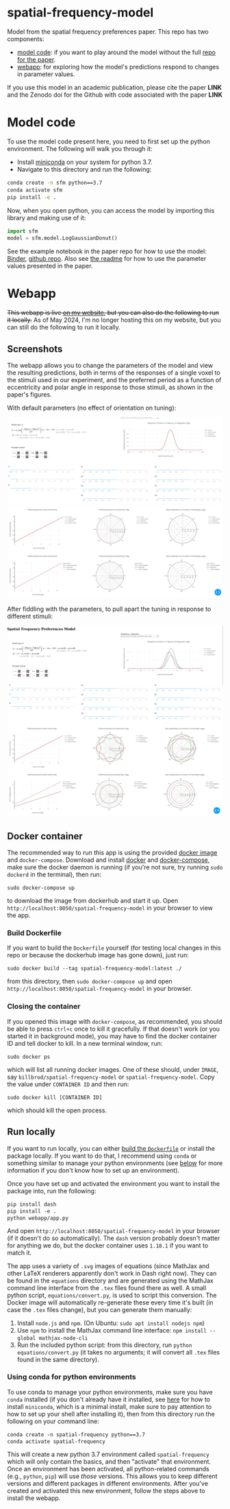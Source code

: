 # spatial-frequency-model

Model from the spatial frequency preferences paper. This repo has two
components: 
- [model code](#model-code): if you want to play around the model without the
  full [repo for the
  paper](https://github.com/billbrod/spatial-frequency-preferences).
- [webapp](#webapp): for exploring how the model's predictions respond to
  changes in parameter values.

If you use this model in an academic publication, please cite the paper **LINK**
and the Zenodo doi for the Github with code associated with the paper **LINK**

# Model code

To use the model code present here, you need to first set up the python
environment. The following will walk you through it:

- Install [miniconda](https://docs.conda.io/en/latest/miniconda.html) on your
  system for python 3.7.
- Navigate to this directory and run the following:

``` sh
conda create -n sfm python==3.7
conda activate sfm
pip install -e .
```

Now, when you open python, you can access the model by importing this library
and making use of it:

``` python
import sfm
model = sfm.model.LogGaussianDonut()
```

See the example notebook in the paper repo for how to use the model:
[Binder](https://mybinder.org/v2/gh/billbrod/spatial-frequency-preferences/HEAD?filepath=notebooks),
[github repo](https://github.com/billbrod/spatial-frequency-preferences). Also
see [the
readme](https://github.com/billbrod/spatial-frequency-preferences#model-parameters)
for how to use the parameter values presented in the paper.

# Webapp 

~~This webapp is live [on my website](https://wfbroderick.com/spatial-frequency-model/), but you can also do the following to run it locally.~~ As of May 2024, I'm no longer hosting this on my website, but you can still do the following to run it locally.

## Screenshots

The webapp allows you to change the parameters of the model and view the resulting predictions, both in terms of the responses of a single voxel to the stimuli used in our experiment, and the preferred period as a function of eccentricity and polar angle in response to those stimuli, as shown in the paper's figures.

With default parameters (no effect of orientation on tuning):

![](assets/default-1.png)
![](assets/default-2.png)

After fiddling with the parameters, to pull apart the tuning in response to different stimuli:

![](assets/different-1.png)
![](assets/different-2.png)

## Docker container

The recommended way to run this app is using the provided [docker
image](https://hub.docker.com/r/billbrod/spatial-frequency-model) and
`docker-compose`. Download and install
[docker](https://docs.docker.com/engine/install/) and
[docker-compose](https://docs.docker.com/compose/install/), make sure the docker
daemon is running (if you're not sure, try running `sudo dockerd` in the
terminal), then run:

```
sudo docker-compose up
```

to download the image from dockerhub and start it up. Open
`http://localhost:8050/spatial-frequency-model` in your browser to view the app.

### Build Dockerfile

If you want to build the `Dockerfile` yourself (for testing local changes in
this repo or because the dockerhub image has gone down), just run:

```
sudo docker build --tag spatial-frequency-model:latest ./
```

from this directory, then `sudo docker-compose up` and open
`http://localhost:8050/spatial-frequency-model` in your browser.

### Closing the container

If you opened this image with `docker-compose`, as recommended, you should be
able to press `ctrl+c` once to kill it gracefully. If that doesn't work (or you
started it in background mode), you may have to find the docker container ID and
tell docker to kill. In a new terminal window, run:

```
sudo docker ps
```

which will list all running docker images. One of these should, under
`IMAGE`, say `billbrod/spatial-frequency-model` or
`spatial-frequency-model`. Copy the value under `CONTAINER ID` and
then run:

```
sudo docker kill [CONTAINER ID]
```

which should kill the open process.

## Run locally

If you want to run locally, you can either [build the
`Dockerfile`](#build-dockerfile) or install the package locally. If you want to
do that, I recommend using `conda` or something similar to manage your python
environments (see [below](#using-conda-for-python-environments) for more
information if you don't know how to set up an environment).

Once you have set up and activated the environment you want to install the
package into, run the following:

```
pip install dash
pip install -e .
python webapp/app.py
```

And open `http://localhost:8050/spatial-frequency-model` in your browser (if it
doesn't do so automatically). The `dash` version probably doesn't matter for
anything we do, but the docker container uses `1.18.1` if you want to match it.

The app uses a variety of `.svg` images of equations (since MathJax
and other LaTeX renderers apparently don't work in Dash right
now). They can be found in the `equations` directory and are generated
using the MathJax command line interface from the `.tex` files found
there as well. A small python script, `equations/convert.py`, is used
to script this conversion. The Docker image will automatically
re-generate these every time it's built (in case the `.tex` files
change), but you can generate them manually:

1. Install `node.js` and `npm`. (On Ubuntu: `sudo apt install nodejs
   npm`)
2. Use `npm` to install the MathJax command line interface: `npm
   install --global mathjax-node-cli`
3. Run the included python script: from this directory, run `python
   equations/convert.py` (it takes no arguments; it will convert all
   `.tex` files found in the same directory).

### Using conda for python environments

To use conda to manage your python environments, make sure you have `conda`
installed (if you don't already have it installed, see
[here](https://docs.conda.io/en/latest/miniconda.html) for how to install
`miniconda`, which is a minimal install, make sure to pay attention to how to
set up your shell after installing it), then from this directory run the
following on your command line:

```
conda create -n spatial-frequency python==3.7
conda activate spatial-frequency
```

This will create a new python 3.7 environment called `spatial-frequency` which
will only contain the basics, and then "activate" that environment. Once an
environment has been activated, all python-related commands (e.g., `python`,
`pip`) will use *those* versions. This allows you to keep different versions and
different packages in different environments. After you've created and activated
this new environment, follow the steps above to install the webapp.

